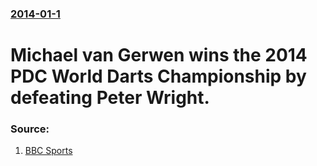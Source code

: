 ### [2014-01-1](/news/2014/01/1/index.md)

# Michael van Gerwen wins the 2014 PDC World Darts Championship by defeating Peter Wright. 




### Source:

1. [BBC Sports](http://www.bbc.com/sport/0/darts/25571704)
